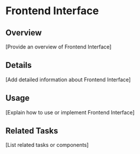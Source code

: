 # Frontend Interface

## Overview

[Provide an overview of Frontend Interface]

## Details

[Add detailed information about Frontend Interface]

## Usage

[Explain how to use or implement Frontend Interface]

## Related Tasks

[List related tasks or components]

